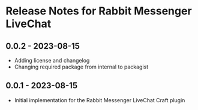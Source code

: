 # Release Notes for Rabbit Messenger LiveChat

## 0.0.2 - 2023-08-15
- Adding license and changelog
- Changing required package from internal to packagist

## 0.0.1 - 2023-08-15
- Initial implementation for the Rabbit Messenger LiveChat Craft plugin
